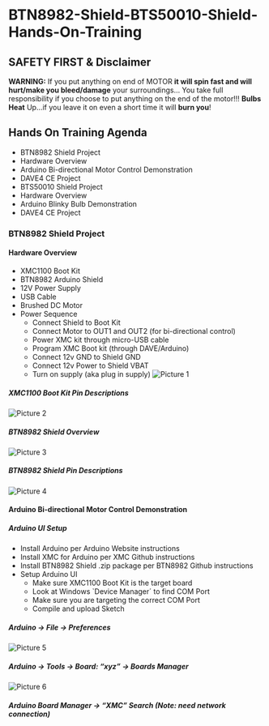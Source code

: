 # BTN8982-Shield-BTS50010-Shield-Hands-On-Training
## SAFETY FIRST & Disclaimer
**WARNING:** 
If you put anything on end of MOTOR **it will spin fast and will hurt/make you bleed/damage** your surroundings…
You take full responsibility if you choose to put anything on the end of the motor!!!
**Bulbs Heat** Up…if you leave it on even a short time it will **burn you**!
## Hands On Training Agenda
* BTN8982 Shield Project
* Hardware Overview
* Arduino Bi-directional Motor Control Demonstration
* DAVE4 CE Project
* BTS50010 Shield Project
* Hardware Overview
* Arduino Blinky Bulb Demonstration
* DAVE4 CE Project
### BTN8982 Shield Project
#### Hardware Overview 
* XMC1100 Boot Kit
* BTN8982 Arduino Shield
* 12V Power Supply
* USB Cable 
* Brushed DC Motor
* Power Sequence 
  * Connect Shield to Boot Kit
  * Connect Motor to OUT1 and OUT2 (for bi-directional control)
  * Power XMC kit through micro-USB cable
  * Program XMC Boot kit (through DAVE/Arduino)
  * Connect 12v GND to Shield GND
  * Connect 12v Power to Shield VBAT
  * Turn on supply (aka plug in supply)
![Picture 1]()
##### XMC1100 Boot Kit Pin Descriptions
![Picture 2]()
##### BTN8982 Shield Overview
![Picture 3]()
##### BTN8982 Shield Pin Descriptions
![Picture 4]()
#### Arduino Bi-directional Motor Control Demonstration
##### Arduino UI Setup
* Install Arduino per Arduino Website instructions
* Install XMC for Arduino per XMC Github instructions 
* Install BTN8982 Shield .zip package per BTN8982 Github instructions
* Setup Arduino UI
  * Make sure XMC1100 Boot Kit is the target board
  * Look at Windows `Device Manager´ to find COM Port
  * Make sure you are targeting the correct COM Port
  * Compile and upload Sketch 
##### Arduino -> File -> Preferences
![Picture 5]()
##### Arduino -> Tools -> Board: “xyz” -> Boards Manager
![Picture 6]()
##### Arduino Board Manager -> “XMC” Search (Note: need network connection)
